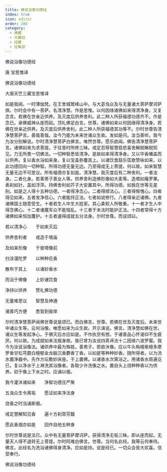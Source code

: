 ```yaml
---
title: 佛说浴像功德经
index: true
icon: editor
order: 288
category:
  - 佛藏
  - 大藏经
  - 经藏
  - 经集部
---
```


  佛说浴像功德经  

唐 宝思惟译  

佛说浴像功德经  

大唐天竺三藏宝思惟译  

如是我闻。一时薄伽梵。在王舍城鹫峰山中。与大苾刍众及与无量诸大菩萨摩诃萨俱。尔时会中有一菩萨。名清净慧。作是思惟。以何因缘诸佛如来得清净身。又复念言。若佛在世亲近供养。及灭度后供养舍利。此二种人所获福德功德齐不。作是念已。承佛威神从座而起。顶礼佛足白言。世尊。诸佛如来以何因缘得清净身。若佛在世亲近供养。及灭度后供养舍利。此二种人所获福德其功等不。尔时世尊告清净慧菩萨言。善哉善哉。汝今乃能为未来世诸众生故。发如是问。汝当善听。我今为汝分别解说。尔时清净慧菩萨白佛言。唯然世尊。愿乐欲闻。佛告清净慧菩萨言。诸佛如来为求菩提。于往昔时所修三昧。戒定忍辱智慧慈悲喜舍解脱解脱知见。力无所畏一切佛法。一切种智悉皆清净。是故如来得清净身。又以华香幡盖而以供养。复以香水浴如来身。复以宝盖弥覆其上。以诸饮食鼓乐弦歌赞咏如来。以此功德回向一切种智。所得功德无量无边。乃至得成无上菩提。何以故。如来智慧无量无边不可思议。所有福德亦复如是。清净慧。我灭度后有二种舍利。一者法身。二者化身。若善男子善女人等。供养舍利造佛形像如大麦等。造塔如庵罗果。表刹如针。盖如浮萍。持佛舍利如芥子大安置其中。所得功德。如我在世等无差别。如是之人得十五种功德。一者得净念心。二者得顺法心。三者得惭愧心。四者得见如来。五者发净信心。六者能持正法。七者如说修行。八者得亲近诸佛。九者诸佛国土随意受生。十者若生人中生大姓家。其心柔软人所敬重。十一者才生人中得念佛心。十二者诸魔军众不能恼乱。十三者于末法时能护正法。十四者常得十方诸佛如来恒加覆护。十五者速得成就五分法身。尔时世尊。而说颂曰。  

若以清净心　　于如来灭后  

供养舍利者　　或造于塔庙  

及如来形像　　于彼塔像前  

扫涂漫陀罗　　以种种花香  

散布于其上　　以诸妙香水  

而浴于佛像　　上妙诸饮食  

净持以供养　　赞礼佛功德  

无量难思议　　智慧及神通  

诸善巧方便　　悉皆到彼岸  

尔时清净慧菩萨闻佛世尊说是颂已。而白佛言。世尊。若佛在世及灭度后。未来世中诸众生等。云何浴像。唯愿如来为众生故。开示演说。佛言。清净慧如佛在世。诸众生等发起净心。于佛灭后亦应如是。不作执空有想。于诸善品心怀渴仰不生疲厌。何以故。为成就如来法报身故。我已曾为汝说四真谛法十二因缘六波罗蜜。我今为汝说浴像法。诸供养中最为殊胜。善男子。若欲沐像。应以牛头栴檀紫檀多摩罗香甘松芎藭白檀郁金龙脑沉香麝香丁香。以如是等种种妙香。随所得者。以为汤水置净器中。先作方坛敷妙床座。于上置佛。以诸香水次第浴之。用诸香水周遍讫已。复以净水于上淋洗其浴像者。各取少许洗像之水。置自头上烧种种香以为供养。初于像上下水之时。应诵以偈。  

我今灌沐诸如来　　净智功德庄严聚  

五浊众生令离垢　　愿证如来净法身  

烧香之时当诵斯偈。  

戒定慧解知见香　　遍十方刹常芬馥  

愿此香烟亦如是　　回作自他五种身  

尔时世尊说是法已。众中有无量菩萨摩诃萨。获得清净无垢三昧。即从座而起。无量天人得不退转无上菩提。尔时阿难白佛言。世尊。当何名此经。我等云何奉持。佛言。此经名为洗浴诸佛得身清净。应如是持。说是经已。一切众会皆大欢喜。信受奉行。  

佛说浴像功德经  
